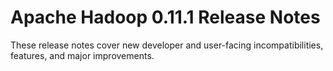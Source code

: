 # Apache Hadoop  0.11.1 Release Notes

These release notes cover new developer and user-facing incompatibilities, features, and major improvements.



